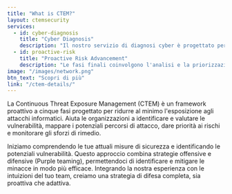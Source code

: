 ```yaml
---
title: "What is CTEM?"
layout: ctemsecurity
services:
  - id: cyber-diagnosis
    title: "Cyber Diagnosis"
    description: "Il nostro servizio di diagnosi cyber è progettato per fornire una comprensione completa della tua attuale infrastruttura di cybersecurity. Analizzando a fondo le tecnologie esistenti, valutando l'ambito delle tue operazioni e valutando i rischi che affronti, offriamo approfondimenti concreti per migliorare la tua postura di sicurezza."
  - id: proactive-risk
    title: "Proactive Risk Advancement"
    description: "Le fasi finali coinvolgono l'analisi e la priorizzazione delle esposizioni in base ai livelli di minaccia e all'importanza degli asset, la validazione dei potenziali metodi di attacco e dei controlli di sicurezza, e l'assicurarsi che tutti i team comprendano i loro ruoli e monitorino i progressi per migliorare la postura di sicurezza complessiva."
image: "/images/network.png"
btn_text: "Scopri di più"
link: "/ctem-details/"
---
```

La Continuous Threat Exposure Management (CTEM) è un framework proattivo a cinque fasi progettato per ridurre al minimo l'esposizione agli attacchi informatici. Aiuta le organizzazioni a identificare e valutare le vulnerabilità, mappare i potenziali percorsi di attacco, dare priorità ai rischi e monitorare gli sforzi di rimedio.

Iniziamo comprendendo le tue attuali misure di sicurezza e identificando le potenziali vulnerabilità. Questo approccio combina strategie offensive e difensive (Purple teaming), permettendoci di identificare e mitigare le minacce in modo più efficace. Integrando la nostra esperienza con le intuizioni del tuo team, creiamo una strategia di difesa completa, sia proattiva che adattiva.
